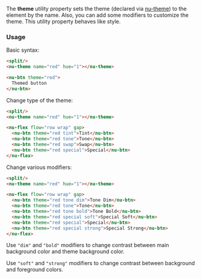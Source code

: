 The **theme** utility property sets the theme (declared via [nu-theme](../elements/nu-theme.md)) to the element by the name. Also, you can add some modifiers to customize the theme. This utility property behaves like style.

### Usage

Basic syntax:

```html
<split/>
<nu-theme name="red" hue="1"></nu-theme>

<nu-btn theme="red">
  Themed button
</nu-btn>
```

Change type of the theme:

```html
<split/>
<nu-theme name="red" hue="1"></nu-theme>

<nu-flex flow="row wrap" gap>
  <nu-btn theme="red tint">Tint</nu-btn>
  <nu-btn theme="red tone">Tone</nu-btn>
  <nu-btn theme="red swap">Swap</nu-btn>
  <nu-btn theme="red special">Special</nu-btn>
</nu-flex>
```

Change various modifiers:

```html
<split/>
<nu-theme name="red" hue="1"></nu-theme>

<nu-flex flow="row wrap" gap>
  <nu-btn theme="red tone dim">Tone Dim</nu-btn>
  <nu-btn theme="red tone">Tone</nu-btn>
  <nu-btn theme="red tone bold">Tone Bold</nu-btn>
  <nu-btn theme="red special soft">Special Soft</nu-btn>
  <nu-btn theme="red special">Special</nu-btn>
  <nu-btn theme="red special strong">Special Strong</nu-btn>
</nu-flex>
```

Use `"dim"` and `"bold"` modifiers to change contrast between main background color and theme background color.

Use `"soft"` and `"strong"` modifiers to change contrast between background and foreground colors.
